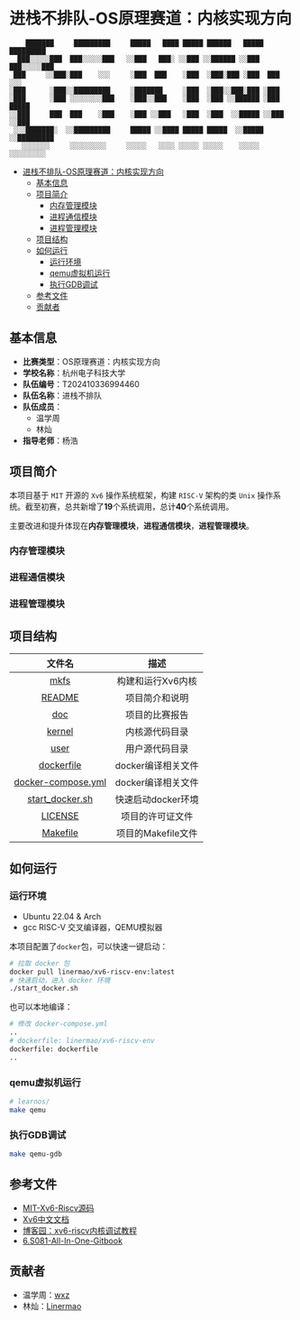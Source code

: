 # 进栈不排队-OS原理赛道：内核实现方向

```
    ███████     █████████     █████   ████ █████ ██████   █████   █████████ 
  ███░░░░░███  ███░░░░░███   ░░███   ███░ ░░███ ░░██████ ░░███   ███░░░░░███
 ███     ░░███░███    ░░░     ░███  ███    ░███  ░███░███ ░███  ███     ░░░ 
░███      ░███░░█████████     ░███████     ░███  ░███░░███░███ ░███         
░███      ░███ ░░░░░░░░███    ░███░░███    ░███  ░███ ░░██████ ░███    █████
░░███     ███  ███    ░███    ░███ ░░███   ░███  ░███  ░░█████ ░░███  ░░███ 
 ░░░███████░  ░░█████████     █████ ░░████ █████ █████  ░░█████ ░░█████████ 
   ░░░░░░░     ░░░░░░░░░     ░░░░░   ░░░░ ░░░░░ ░░░░░    ░░░░░   ░░░░░░░░░  
```

- [进栈不排队-OS原理赛道：内核实现方向](#进栈不排队-os原理赛道内核实现方向)
  - [基本信息](#基本信息)
  - [项目简介](#项目简介)
    - [内存管理模块](#内存管理模块)
    - [进程通信模块](#进程通信模块)
    - [进程管理模块](#进程管理模块)
  - [项目结构](#项目结构)
  - [如何运行](#如何运行)
    - [运行环境](#运行环境)
    - [qemu虚拟机运行](#qemu虚拟机运行)
    - [执行GDB调试](#执行gdb调试)
  - [参考文件](#参考文件)
  - [贡献者](#贡献者)

## 基本信息

- **比赛类型**：OS原理赛道：内核实现方向
- **学校名称**：杭州电子科技大学
- **队伍编号**：T202410336994460
- **队伍名称**：进栈不排队
- **队伍成员**：
  - 温学周
  - 林灿
- **指导老师**：杨浩

## 项目简介

本项目基于 `MIT` 开源的 `Xv6` 操作系统框架，构建 `RISC-V` 架构的类 `Unix` 操作系统。截至初赛，总共新增了**19**个系统调用，总计**40**个系统调用。

主要改进和提升体现在**内存管理模块**，**进程通信模块**，**进程管理模块**。

### 内存管理模块

### 进程通信模块

### 进程管理模块



## 项目结构

| 文件名 | 描述 |
| :---: | :---: |
| [mkfs](./mkfs/) | 构建和运行Xv6内核 |
| [README](./README) | 项目简介和说明 |
| [doc](./doc) | 项目的比赛报告 |
| [kernel](./kernel/) | 内核源代码目录 |
| [user](./user/) | 用户源代码目录 |
| [dockerfile](./dockerfile) | docker编译相关文件 |
| [docker-compose.yml](./docker-compose.yml) | docker编译相关文件 |
| [start_docker.sh](./start_docker.sh) | 快速启动docker环境 |
| [LICENSE](./LICENSE) | 项目的许可证文件 |
| [Makefile](./Makefile) | 项目的Makefile文件 |


## 如何运行

### 运行环境

- Ubuntu 22.04 & Arch
- gcc RISC-V 交叉编译器，QEMU模拟器

本项目配置了`docker`包，可以快速一键启动：

```bash
# 拉取 docker 包
docker pull linermao/xv6-riscv-env:latest
# 快速启动，进入 docker 环境
./start_docker.sh
```

也可以本地编译：

```bash
# 修改 docker-compose.yml
..
# dockerfile: linermao/xv6-riscv-env
dockerfile: dockerfile
..
```

### qemu虚拟机运行

```bash
# learnos/
make qemu
```

### 执行GDB调试

```bash
make qemu-gdb
```

## 参考文件

- [MIT-Xv6-Riscv源码](https://github.com/mit-pdos/xv6-riscv)
- [Xv6中文文档](https://th0ar.gitbooks.io/xv6-chinese/content/)
- [博客园：xv6-riscv内核调试教程](https://2017zhangyuxuan.github.io/2022/03/19/2022-03/2022-03-19%20%E7%8E%AF%E5%A2%83%E6%90%AD%E5%BB%BA%E7%B3%BB%E5%88%97-xv6%E5%86%85%E6%A0%B8%E8%B0%83%E8%AF%95%E6%95%99%E7%A8%8B/)
- [6.S081-All-In-One-Gitbook](https://xv6.dgs.zone/)

## 贡献者

- 温学周：[wxz](https://github.com/Firefly-Star)
- 林灿：[Linermao](https://github.com/Linermao)